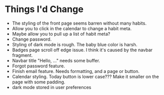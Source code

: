 # Things I'd Change
- The styling of the front page seems barren without many habits.
- Allow you to click in the calendar to change a habit meta.
- Maybe allow you to pull up a list of habit meta?
- Change password.
- Styling of dark mode is rough. The baby blue color is harsh.
- Badges page scroll off edge issue. I think it's caused by the navbar fragment.
- Navbar title "Hello, ..." needs some buffer.
- Forgot password feature.
- Finish email feature. Needs formatting, and a page or button.
- Calendar styling. Today button is lower case??? Make it smaller on the page with some padding.
- dark mode stored in user preferences
